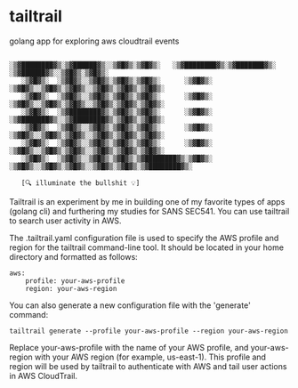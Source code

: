 # tailtrail

golang app for exploring aws cloudtrail events

```

░▒▓████████▓▒░▒▓██████▓▒░░▒▓█▓▒░▒▓█▓▒░   ░▒▓████████▓▒░▒▓███████▓▒░ ░▒▓██████▓▒░░▒▓█▓▒░▒▓█▓▒░        
   ░▒▓█▓▒░  ░▒▓█▓▒░░▒▓█▓▒░▒▓█▓▒░▒▓█▓▒░      ░▒▓█▓▒░   ░▒▓█▓▒░░▒▓█▓▒░▒▓█▓▒░░▒▓█▓▒░▒▓█▓▒░▒▓█▓▒░        
   ░▒▓█▓▒░  ░▒▓█▓▒░░▒▓█▓▒░▒▓█▓▒░▒▓█▓▒░      ░▒▓█▓▒░   ░▒▓█▓▒░░▒▓█▓▒░▒▓█▓▒░░▒▓█▓▒░▒▓█▓▒░▒▓█▓▒░        
   ░▒▓█▓▒░  ░▒▓████████▓▒░▒▓█▓▒░▒▓█▓▒░      ░▒▓█▓▒░   ░▒▓███████▓▒░░▒▓████████▓▒░▒▓█▓▒░▒▓█▓▒░        
   ░▒▓█▓▒░  ░▒▓█▓▒░░▒▓█▓▒░▒▓█▓▒░▒▓█▓▒░      ░▒▓█▓▒░   ░▒▓█▓▒░░▒▓█▓▒░▒▓█▓▒░░▒▓█▓▒░▒▓█▓▒░▒▓█▓▒░        
   ░▒▓█▓▒░  ░▒▓█▓▒░░▒▓█▓▒░▒▓█▓▒░▒▓█▓▒░      ░▒▓█▓▒░   ░▒▓█▓▒░░▒▓█▓▒░▒▓█▓▒░░▒▓█▓▒░▒▓█▓▒░▒▓█▓▒░        
   ░▒▓█▓▒░  ░▒▓█▓▒░░▒▓█▓▒░▒▓█▓▒░▒▓████████▓▒░▒▓█▓▒░   ░▒▓█▓▒░░▒▓█▓▒░▒▓█▓▒░░▒▓█▓▒░▒▓█▓▒░▒▓████████▓▒░ 
                                                                                                     
   [🔍 illuminate the bullshit 💡]

```

Tailtrail is an experiment by me in building one of my favorite types of apps (golang cli) and furthering my studies for SANS SEC541. You can use tailtrail to search user activity in AWS. 

The .tailtrail.yaml configuration file is used to specify the AWS profile and region for the tailtrail command-line tool. It should be located in your home directory and formatted as follows:

```
aws:
    profile: your-aws-profile
    region: your-aws-region
```

You can also generate a new configuration file with the 'generate' command:

```
tailtrail generate --profile your-aws-profile --region your-aws-region
```

Replace your-aws-profile with the name of your AWS profile, and your-aws-region with your AWS region (for example, us-east-1). This profile and region will be used by tailtrail to authenticate with AWS and tail user actions in AWS CloudTrail.